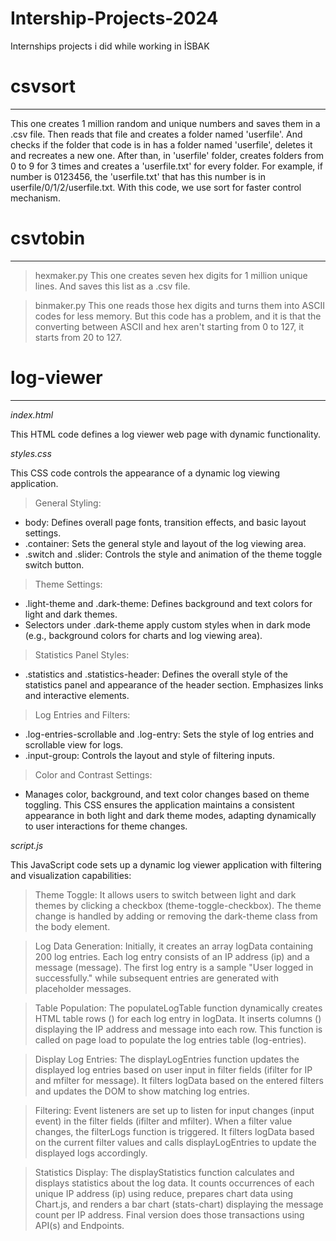 # Intership-Projects-2024
Internships projects i did while working in İSBAK

# csvsort
___________
This one creates 1 million random and unique numbers and saves them in a .csv file. Then reads that file and creates a folder named 'userfile'. And checks if the folder that code is in has a folder named 'userfile', deletes it and recreates a new one. 
After than, in 'userfile' folder, creates folders from 0 to 9 for 3 times and creates a 'userfile.txt' for every folder. 
For example, if number is 0123456, the 'userfile.txt' that has this number is in userfile/0/1/2/userfile.txt.
With this code, we use sort for faster control mechanism.

# csvtobin
____________

> hexmaker.py
This one creates seven hex digits for 1 million unique lines. And saves this list as a .csv file. 

> binmaker.py
This  one reads those hex digits and turns them into ASCII codes for less memory. But this code has a problem, and it is that the converting between ASCII and hex aren't starting from 0 to 127, it starts from 20 to 127.

# log-viewer
_____________

*_index.html_*

This HTML code defines a log viewer web page with dynamic functionality.

*_styles.css_*

This CSS code controls the appearance of a dynamic log viewing application.

> General Styling:

* body: Defines overall page fonts, transition effects, and basic layout settings.
* .container: Sets the general style and layout of the log viewing area.
* .switch and .slider: Controls the style and animation of the theme toggle switch button.

> Theme Settings:

* .light-theme and .dark-theme: Defines background and text colors for light and dark themes.
* Selectors under .dark-theme apply custom styles when in dark mode (e.g., background colors for charts and log viewing area).

> Statistics Panel Styles:

* .statistics and .statistics-header: Defines the overall style of the statistics panel and appearance of the header section. Emphasizes links and interactive elements.
  
> Log Entries and Filters:

* .log-entries-scrollable and .log-entry: Sets the style of log entries and scrollable view for logs.
* .input-group: Controls the layout and style of filtering inputs.

> Color and Contrast Settings:

* Manages color, background, and text color changes based on theme toggling.
This CSS ensures the application maintains a consistent appearance in both light and dark theme modes, adapting dynamically to user interactions for theme changes.

*_script.js_*

This JavaScript code sets up a dynamic log viewer application with filtering and visualization capabilities:

> Theme Toggle: It allows users to switch between light and dark themes by clicking a checkbox (theme-toggle-checkbox). The theme change is handled by adding or removing the dark-theme class from the body element.

> Log Data Generation: Initially, it creates an array logData containing 200 log entries. Each log entry consists of an IP address (ip) and a message (message). The first log entry is a sample "User logged in successfully." while subsequent entries are generated with placeholder messages.

> Table Population: The populateLogTable function dynamically creates HTML table rows (<tr>) for each log entry in logData. It inserts columns (<td>) displaying the IP address and message into each row. This function is called on page load to populate the log entries table (log-entries).

> Display Log Entries: The displayLogEntries function updates the displayed log entries based on user input in filter fields (ifilter for IP and mfilter for message). It filters logData based on the entered filters and updates the DOM to show matching log entries.

> Filtering: Event listeners are set up to listen for input changes (input event) in the filter fields (ifilter and mfilter). When a filter value changes, the filterLogs function is triggered. It filters logData based on the current filter values and calls displayLogEntries to update the displayed logs accordingly.

> Statistics Display: The displayStatistics function calculates and displays statistics about the log data. It counts occurrences of each unique IP address (ip) using reduce, prepares chart data using Chart.js, and renders a bar chart (stats-chart) displaying the message count per IP address.
Final version does those transactions using API(s) and Endpoints.
